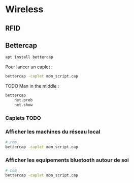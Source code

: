 # Wireless

## RFID



## Bettercap

```bash
apt install bettercap
```

Pour lancer un caplet :
```bash
bettercap -caplet mon_script.cap
```

TODO Man in the middle :
```bash
bettercap
    net.prob
    net.show
```

### Caplets TODO

### Afficher les machines du réseau local
```bash
# com
bettercap -caplet mon_script.cap
```

### Afficher les equipements bluetooth autour de soi
```bash
# com
bettercap -caplet mon_script.cap
```

